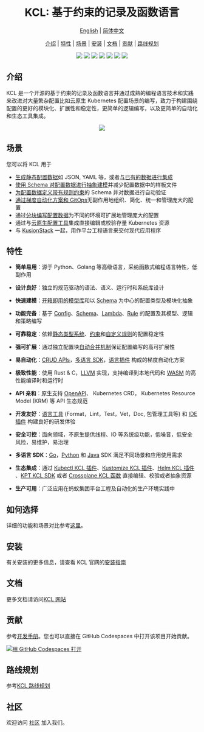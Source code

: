 <h1 align="center">KCL: 基于约束的记录及函数语言</h1>

<p align="center">
<a href="./README.md">English</a> | <a href="./README-zh.md">简体中文</a>
</p>
<p align="center">
<a href="#介绍">介绍</a> | <a href="#特性">特性</a> | <a href="#场景">场景</a> | <a href="#安装">安装</a> | <a href="#文档">文档</a> | <a href="#贡献">贡献</a> | <a href="#路线规划">路线规划</a>
</p>

<p align="center">
  <img src="https://github.com/kcl-lang/kcl/workflows/release/badge.svg">
  <img src="https://img.shields.io/badge/PRs-welcome-brightgreen.svg?style=flat-square">
  <img src="https://coveralls.io/repos/github/kcl-lang/kcl/badge.svg">
  <img src="https://img.shields.io/github/release/kcl-lang/kcl.svg">
  <img src="https://img.shields.io/github/license/kcl-lang/kcl.svg">
  <a href="https://www.bestpractices.dev/projects/7867"><img src="https://www.bestpractices.dev/projects/7867/badge"></a>
  <img src="https://img.shields.io/github/downloads/kcl-lang/kcl/total?label=Github%20downloads&logo=github">
</p>

## 介绍

KCL 是一个开源的基于约束的记录及函数语言并通过成熟的编程语言技术和实践来改进对大量繁杂配置比如云原生 Kubernetes 配置场景的编写，致力于构建围绕配置的更好的模块化、扩展性和稳定性，更简单的逻辑编写，以及更简单的自动化和生态工具集成。

<p align="center">
  <img src="https://kcl-lang.io/img/registry-and-ide.png">
</p>

## 场景

您可以将 KCL 用于

+ [生成静态配置数据](https://kcl-lang.io/docs/user_docs/guides/configuration)如 JSON, YAML 等，或者[与已有的数据进行集成](https://kcl-lang.io/docs/user_docs/guides/data-integration)
+ [使用 Schema 对配置数据进行抽象建模](https://kcl-lang.io/docs/user_docs/guides/schema-definition)并减少配置数据中的样板文件
+ [为配置数据定义带有规则约束](https://kcl-lang.io/docs/user_docs/guides/validation)的 Schema 并对数据进行自动验证
+ [通过梯度自动化方案和 GitOps](https://kcl-lang.io/docs/user_docs/guides/automation)无副作用地组织、简化、统一和管理庞大的配置
+ 通过[分块编写配置数据](https://kcl-lang.io/docs/reference/lang/tour#config-operations)为不同的环境可扩展地管理庞大的配置
+ 通过与[云原生配置工具](https://kcl-lang.io/docs/user_docs/guides/working-with-k8s/)集成直接编辑或校验存量 Kubernetes 资源
+ 与 [KusionStack](https://kusionstack.io) 一起，用作平台工程语言来交付现代应用程序

## 特性

+ **简单易用**：源于 Python、Golang 等高级语言，采纳函数式编程语言特性，低副作用
+ **设计良好**：独立的规范驱动的语法、语义、运行时和系统库设计
+ **快速建模**：[开箱即用的模型库](https://artifacthub.io/packages/search?org=kcl&sort=relevance&page=1)和以 [Schema](https://kcl-lang.io/docs/reference/lang/tour#schema) 为中心的配置类型及模块化抽象
+ **功能完备**：基于 [Config](https://kcl-lang.io/docs/reference/lang/tour#config-operations)、[Schema](https://kcl-lang.io/docs/reference/lang/tour#schema)、[Lambda](https://kcl-lang.io/docs/reference/lang/tour#function)、[Rule](https://kcl-lang.io/docs/reference/lang/tour#rule) 的配置及其模型、逻辑和策略编写
+ **可靠稳定**：依赖[静态类型系统](https://kcl-lang.io/docs/reference/lang/tour/#type-system)、[约束](https://kcl-lang.io/docs/reference/lang/tour/#validation)和[自定义规则](https://kcl-lang.io/docs/reference/lang/tour#rule)的配置稳定性
+ **强可扩展**：通过独立配置块[自动合并机制](https://kcl-lang.io/docs/reference/lang/tour/#-operators-1)保证配置编写的高可扩展性
+ **易自动化**：[CRUD APIs](https://kcl-lang.io/docs/reference/lang/tour/#kcl-cli-variable-override)，[多语言 SDK](https://kcl-lang.io/docs/reference/xlang-api/overview)，[语言插件](https://github.com/kcl-lang/kcl-plugin) 构成的梯度自动化方案
+ **极致性能**：使用 Rust & C，[LLVM](https://llvm.org/) 实现，支持编译到本地代码和 [WASM](https://webassembly.org/) 的高性能编译时和运行时
+ **API 亲和**：原生支持 [OpenAPI](https://github.com/kcl-lang/kcl-openapi)、 Kubernetes CRD， Kubernetes Resource Model (KRM) 等 API 生态规范
+ **开发友好**：[语言工具](https://kcl-lang.io/docs/tools/cli/kcl/) (Format，Lint，Test，Vet，Doc, 包管理工具等) 和 [IDE 插件](https://kcl-lang.io/docs/tools/Ide/) 构建良好的研发体验
+ **安全可控**：面向领域，不原生提供线程、IO 等系统级功能，低噪音，低安全风险，易维护，易治理
+ **多语言 SDK**：[Go](https://github.com/kcl-lang/kcl-go)，[Python](https://github.com/kcl-lang/kcl-py) 和 [Java](https://github.com/kcl-lang/kcl-java) SDK 满足不同场景和应用使用需求
+ **生态集成**：通过 [Kubectl KCL 插件](https://github.com/kcl-lang/kubectl-kcl)、[Kustomize KCL 插件](https://github.com/kcl-lang/kustomize-kcl)、[Helm KCL 插件](https://github.com/kcl-lang/helm-kcl) 、[KPT KCL SDK](https://github.com/kcl-lang/kpt-kcl) 或者 [Crossplane KCL 函数](https://github.com/kcl-lang/crossplane-kcl) 直接编辑、校验或者抽象资源

+ **生产可用**：广泛应用在蚂蚁集团平台工程及自动化的生产环境实践中

## 如何选择

详细的功能和场景对比参考[这里](https://kcl-lang.io/docs/user_docs/getting-started/intro)。

## 安装

有关安装的更多信息，请查看 KCL 官网的[安装指南](https://kcl-lang.io/docs/user_docs/getting-started/install/)

## 文档

更多文档请访问[KCL 网站](https://kcl-lang.io/)

## 贡献

参考[开发手册](./docs/dev_guide/1.about_this_guide.md)。您也可以直接在 GitHub Codespaces 中打开该项目开始贡献。

[![用 GitHub Codespaces 打开](https://github.com/codespaces/badge.svg)](https://codespaces.new/kcl-lang/kcl)

## 路线规划

参考[KCL 路线规划](https://github.com/kcl-lang/kcl/issues/882)

## 社区

欢迎访问 [社区](https://github.com/kcl-lang/community) 加入我们。
